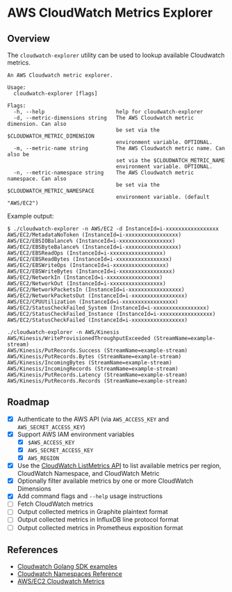 # AWS CloudWatch Metrics Explorer

## Overview

The `cloudwatch-explorer` utility can be used to lookup available Cloudwatch
metrics.

```
An AWS Cloudwatch metric explorer.

Usage:
  cloudwatch-explorer [flags]

Flags:
  -h, --help                       help for cloudwatch-explorer
  -d, --metric-dimensions string   The AWS Cloudwatch metric dimension. Can also
                                   be set via the $CLOUDWATCH_METRIC_DIMENSION
                                   environment variable. OPTIONAL.
  -m, --metric-name string         The AWS Cloudwatch metric name. Can also be
                                   set via the $CLOUDWATCH_METRIC_NAME
                                   environment variable. OPTIONAL.
  -n, --metric-namespace string    The AWS Cloudwatch metric namespace. Can also
                                   be set via the $CLOUDWATCH_METRIC_NAMESPACE
                                   environment variable. (default "AWS/EC2")
```

Example output:

```shell
$ ./cloudwatch-explorer -n AWS/EC2 -d InstanceId=i-xxxxxxxxxxxxxxxxx
AWS/EC2/MetadataNoToken (InstanceId=i-xxxxxxxxxxxxxxxxx)
AWS/EC2/EBSIOBalance% (InstanceId=i-xxxxxxxxxxxxxxxxx)
AWS/EC2/EBSByteBalance% (InstanceId=i-xxxxxxxxxxxxxxxxx)
AWS/EC2/EBSReadOps (InstanceId=i-xxxxxxxxxxxxxxxxx)
AWS/EC2/EBSReadBytes (InstanceId=i-xxxxxxxxxxxxxxxxx)
AWS/EC2/EBSWriteOps (InstanceId=i-xxxxxxxxxxxxxxxxx)
AWS/EC2/EBSWriteBytes (InstanceId=i-xxxxxxxxxxxxxxxxx)
AWS/EC2/NetworkIn (InstanceId=i-xxxxxxxxxxxxxxxxx)
AWS/EC2/NetworkOut (InstanceId=i-xxxxxxxxxxxxxxxxx)
AWS/EC2/NetworkPacketsIn (InstanceId=i-xxxxxxxxxxxxxxxxx)
AWS/EC2/NetworkPacketsOut (InstanceId=i-xxxxxxxxxxxxxxxxx)
AWS/EC2/CPUUtilization (InstanceId=i-xxxxxxxxxxxxxxxxx)
AWS/EC2/StatusCheckFailed_System (InstanceId=i-xxxxxxxxxxxxxxxxx)
AWS/EC2/StatusCheckFailed_Instance (InstanceId=i-xxxxxxxxxxxxxxxxx)
AWS/EC2/StatusCheckFailed (InstanceId=i-xxxxxxxxxxxxxxxxx)

./cloudwatch-explorer -n AWS/Kinesis
AWS/Kinesis/WriteProvisionedThroughputExceeded (StreamName=example-stream)
AWS/Kinesis/PutRecords.Success (StreamName=example-stream)
AWS/Kinesis/PutRecords.Bytes (StreamName=example-stream)
AWS/Kinesis/IncomingBytes (StreamName=example-stream)
AWS/Kinesis/IncomingRecords (StreamName=example-stream)
AWS/Kinesis/PutRecords.Latency (StreamName=example-stream)
AWS/Kinesis/PutRecords.Records (StreamName=example-stream)
```

## Roadmap

- [x] Authenticate to the AWS API (via `AWS_ACCESS_KEY` and `AWS_SECRET_ACCESS_KEY`)
- [x] Support AWS IAM environment variables
  - [x] `$AWS_ACCESS_KEY`
  - [x] `AWS_SECRET_ACCESS_KEY`
  - [x] `AWS_REGION`
- [x] Use the [CloudWatch ListMetrics API][1] to list available metrics per
      region, CloudWatch Namespace, and CloudWatch Metric
- [x] Optionally filter available metrics by one or more CloudWatch Dimensions
- [x] Add command flags and `--help` usage instructions
- [ ] Fetch CloudWatch metrics
- [ ] Output collected metrics in Graphite plaintext format
- [ ] Output collected metrics in InfluxDB line protocol format
- [ ] Output collected metrics in Prometheus exposition format

[1]: https://docs.aws.amazon.com/AmazonCloudWatch/latest/APIReference/API_ListMetrics.html

## References

- [Cloudwatch Golang SDK examples](https://docs.aws.amazon.com/sdk-for-go/v1/developer-guide/cw-example-getting-metrics.html)
- [Cloudwatch Namespaces Reference](https://docs.aws.amazon.com/AmazonCloudWatch/latest/monitoring/aws-services-cloudwatch-metrics.html)
- [AWS/EC2 Cloudwatch Metrics](https://docs.aws.amazon.com/AWSEC2/latest/UserGuide/viewing_metrics_with_cloudwatch.html#ec2-cloudwatch-dimensions)
